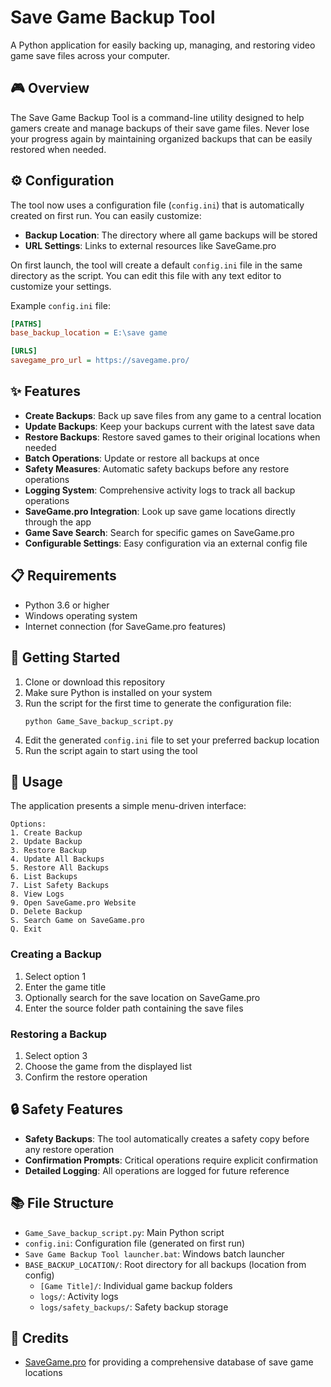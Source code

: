 # Save Game Backup Tool

A Python application for easily backing up, managing, and restoring video game save files across your computer.

## 🎮 Overview

The Save Game Backup Tool is a command-line utility designed to help gamers create and manage backups of their save game files. Never lose your progress again by maintaining organized backups that can be easily restored when needed.

## ⚙️ Configuration

The tool now uses a configuration file (`config.ini`) that is automatically created on first run. You can easily customize:

- **Backup Location**: The directory where all game backups will be stored
- **URL Settings**: Links to external resources like SaveGame.pro

On first launch, the tool will create a default `config.ini` file in the same directory as the script. You can edit this file with any text editor to customize your settings.

Example `config.ini` file:
```ini
[PATHS]
base_backup_location = E:\save game

[URLS]
savegame_pro_url = https://savegame.pro/
```

## ✨ Features

- **Create Backups**: Back up save files from any game to a central location
- **Update Backups**: Keep your backups current with the latest save data
- **Restore Backups**: Restore saved games to their original locations when needed
- **Batch Operations**: Update or restore all backups at once
- **Safety Measures**: Automatic safety backups before any restore operations
- **Logging System**: Comprehensive activity logs to track all backup operations
- **SaveGame.pro Integration**: Look up save game locations directly through the app
- **Game Save Search**: Search for specific games on SaveGame.pro
- **Configurable Settings**: Easy configuration via an external config file

## 📋 Requirements

- Python 3.6 or higher
- Windows operating system
- Internet connection (for SaveGame.pro features)

## 🚀 Getting Started

1. Clone or download this repository
2. Make sure Python is installed on your system
3. Run the script for the first time to generate the configuration file:
   ```
   python Game_Save_backup_script.py
   ```
4. Edit the generated `config.ini` file to set your preferred backup location
5. Run the script again to start using the tool

## 📝 Usage

The application presents a simple menu-driven interface:

```
Options:
1. Create Backup
2. Update Backup
3. Restore Backup
4. Update All Backups
5. Restore All Backups
6. List Backups
7. List Safety Backups
8. View Logs
9. Open SaveGame.pro Website
D. Delete Backup
S. Search Game on SaveGame.pro
Q. Exit
```

### Creating a Backup

1. Select option 1
2. Enter the game title
3. Optionally search for the save location on SaveGame.pro
4. Enter the source folder path containing the save files

### Restoring a Backup

1. Select option 3
2. Choose the game from the displayed list
3. Confirm the restore operation

## 🔒 Safety Features

- **Safety Backups**: The tool automatically creates a safety copy before any restore operation
- **Confirmation Prompts**: Critical operations require explicit confirmation
- **Detailed Logging**: All operations are logged for future reference

## 📚 File Structure

- `Game_Save_backup_script.py`: Main Python script
- `config.ini`: Configuration file (generated on first run)
- `Save Game Backup Tool launcher.bat`: Windows batch launcher
- `BASE_BACKUP_LOCATION/`: Root directory for all backups (location from config)
  - `[Game Title]/`: Individual game backup folders
  - `logs/`: Activity logs
  - `logs/safety_backups/`: Safety backup storage

## 🤝 Credits

- [SaveGame.pro](https://savegame.pro/) for providing a comprehensive database of save game locations 